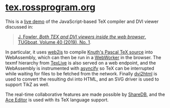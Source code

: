 # [tex.rossprogram.org](https://tex.rossprogram.org/)

This is a [live demo](https://tex.rossprogram.org/) of the JavaScript-based TeX compiler and DVI viewer discussed in:

> [J. Fowler, *Both TEX and DVI viewers inside the
web browser*, TUGboat, Volume 40 (2019), No. 1](https://www.tug.org/TUGboat/tb40-1/tb124fowler-js.pdf).

In particular, it uses [web2js](https://github.com/kisonecat/web2js) to compile [Knuth's Pascal TeX source](https://ctan.org/tex-archive/systems/knuth/dist/tex) into WebAssembly, which can then be run in a [WebWorker](https://developer.mozilla.org/en-US/docs/Web/API/Web_Workers_API) in the browser.  The texmf hierarchy from [TexLive](https://nixos.wiki/wiki/TexLive) is also served on a web endpoint, and the WebAssembly is instrumented with [asyncify](https://emscripten.org/docs/porting/asyncify.html) so TeX can be interrupted while waiting for files to be fetched from the network.  Finally [dvi2html](https://github.com/kisonecat/dvi2html) is used to convert the resulting dvi into HTML, and an SVG driver is used to support TikZ as well.

The real-time collaborative features are made possible by [ShareDB](https://github.com/share/sharedb), and the [Ace Editor](https://ace.c9.io/) is used with its TeX language support.

